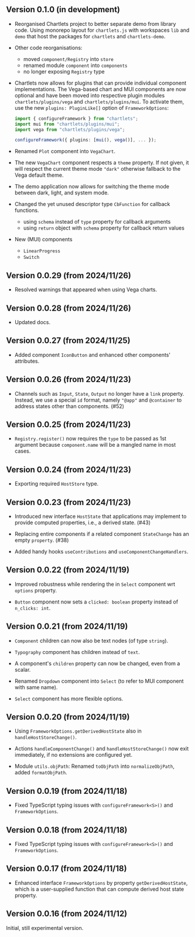 ## Version 0.1.0 (in development)

* Reorganised Chartlets project to better separate demo from library code.
  Using monorepo layout for `chartlets.js` with workspaces `lib` and `demo`
  that host the packages for `chartlets` and `chartlets-demo`.

* Other code reorganisations:
  - moved `component/Registry` into `store` 
  - renamed module `component` into `components` 
  - no longer exposing `Registry` type

* Chartlets now allows for plugins that can provide individual component 
  implementations.
  The Vega-based chart and MUI components are now optional and have been 
  moved into respective plugin modules `chartlets/plugins/vega` and
  `chartlets/plugins/mui`.
  To activate them, use the new `plugins: PluginLike[]` option 
  of `FrameworkOptions`:
  ```TypeScript
  import { configureFramework } from "chartlets";
  import mui from "chartlets/plugins/mui";
  import vega from "chartlets/plugins/vega";
  
  configureFramework({ plugins: [mui(), vega()], ... });   
  ```

* Renamed `Plot` component into `VegaChart`.

* The new `VegaChart` component respects a `theme` property. If not given,
  it will respect the current theme mode `"dark"` otherwise fallback to the
  Vega default theme. 

* The demo application now allows for switching the theme mode between
  dark, light, and system mode.

* Changed the yet unused descriptor type `CbFunction` for callback functions.
  - using `schema` instead of `type` property for callback arguments
  - using `return` object with `schema` property for callback return values

* New (MUI) components
  - `LinearProgress`
  - `Switch`

## Version 0.0.29 (from 2024/11/26)

* Resolved warnings that appeared when using Vega charts.

## Version 0.0.28 (from 2024/11/26)

* Updated docs.

## Version 0.0.27 (from 2024/11/25)

* Added component `IconButton` and enhanced other components' attributes.

## Version 0.0.26 (from 2024/11/23)

* Channels such as `Input`, `State`, `Output` no longer have a `link` property.
  Instead, we use a special `id` format, namely `"@app"` and `@container`
  to address states other than components. (#52)

## Version 0.0.25 (from 2024/11/23)

* `Registry.register()` now requires the `type`
  to be passed as 1st argument because `component.name` will
  be a mangled name in most cases.

## Version 0.0.24 (from 2024/11/23)

* Exporting required `HostStore` type.

## Version 0.0.23 (from 2024/11/23)

* Introduced new interface `HostState` that applications may implement
  to provide computed properties, i.e., a derived state. (#43)

* Replacing entire components if a related component `StateChange` 
  has an empty `property`. (#38)

* Added handy hooks `useContributions` and `useComponentChangeHandlers`.


## Version 0.0.22 (from 2024/11/19)

* Improved robustness while rendering the in `Select` component
  wrt `options` property.

* `Button` component now sets a `clicked: boolean` property instead
  of `n_clicks: int`.

## Version 0.0.21 (from 2024/11/19)

* `Component` children can now also be text nodes (of type `string`).

* `Typography` component has children instead of `text`.

* A component's `children` property can now be changed, even from a
  scalar.

* Renamed `Dropdown` component into `Select`
  (to refer to MUI component with same name).

* `Select` component has more flexible options.

## Version 0.0.20 (from 2024/11/19)

* Using `FrameworkOptions.getDerivedHostState` also in
  `handleHostStoreChange()`.

* Actions `handleComponentChange()` and `handleHostStoreChange()`
  now exit immediately, if no extensions are configured yet.

* Module `utils.objPath`: Renamed `toObjPath` into `normalizeObjPath`, 
  added `formatObjPath`.

## Version 0.0.19 (from 2024/11/18)

* Fixed TypeScript typing issues with `configureFramework<S>()` and
  `FrameworkOptions`.
  
## Version 0.0.18 (from 2024/11/18)

* Fixed TypeScript typing issues with `configureFramework<S>()` and 
  `FrameworkOptions`. 

## Version 0.0.17 (from 2024/11/18)

* Enhanced interface `FrameworkOptions` by property `getDerivedHostState`,
  which is a user-supplied function that can compute derived
  host state property. 
  
## Version 0.0.16 (from 2024/11/12)

Initial, still experimental version. 
